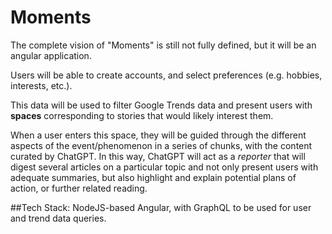 # Moments

The complete vision of "Moments" is still not fully defined, but it will be an angular application.

Users will be able to create accounts, and select preferences (e.g. hobbies, interests, etc.).

This data will be used to filter Google Trends data and present users with **spaces** corresponding to stories that would likely interest them.

When a user enters this space, they will be guided through the different aspects of the event/phenomenon in a series of chunks, with the content curated by ChatGPT. In this way, ChatGPT will act as a *reporter* that will digest several articles on a particular topic and not only present users with adequate summaries, but also highlight and explain potential plans of action, or further related reading.

##Tech Stack:
NodeJS-based Angular, with GraphQL to be used for user and trend data queries.
